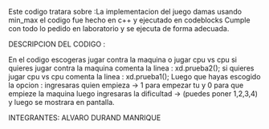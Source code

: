 Este codigo tratara sobre :La implementacion del juego damas usando min_max
el codigo fue hecho en c++ y ejecutado en codeblocks
Cumple con todo lo pedido en laboratorio y se ejecuta de forma adecuada.

DESCRIPCION DEL CODIGO :

En el codigo escogeras jugar contra la maquina o jugar cpu vs cpu
si quieres jugar contra la maquina comenta la linea : xd.prueba2();
si quieres jugar cpu vs cpu comenta la linea : xd.prueba1();
Luego que hayas escogido la opcion :
ingresaras quien empieza -> 1 para empezar tu y 0 para que empieze la maquina
luego ingresaras la dificultad -> (puedes poner 1,2,3,4)
y luego se mostrara en pantalla.

INTEGRANTES:
ALVARO DURAND MANRIQUE

